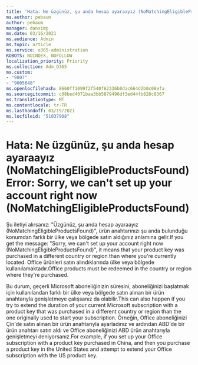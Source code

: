 ```yaml
---
title: 'Hata: Ne üzgünüz, şu anda hesap ayaraayız (NoMatchingEligibleProductsFound)'
ms.author: pebaum
author: pebaum
manager: dansimp
ms.date: 03/16/2021
ms.audience: Admin
ms.topic: article
ms.service: o365-administration
ROBOTS: NOINDEX, NOFOLLOW
localization_priority: Priority
ms.collection: Adm_O365
ms.custom:
- "9807"
- "9005648"
ms.openlocfilehash: 8660ff1099f2f540f62336b0dac664d2b0c08efa
ms.sourcegitcommit: c08bed4071baa3bb5879496df3ed44fb828c8367
ms.translationtype: MT
ms.contentlocale: tr-TR
ms.lasthandoff: 03/19/2021
ms.locfileid: "51037908"
---
```

# <a name="error-sorry-we-cant-set-up-your-account-right-now-nomatchingeligibleproductsfound"></a><span data-ttu-id="c1c30-102">Hata: Ne üzgünüz, şu anda hesap ayaraayız (NoMatchingEligibleProductsFound)</span><span class="sxs-lookup"><span data-stu-id="c1c30-102">Error: Sorry, we can't set up your account right now (NoMatchingEligibleProductsFound)</span></span>

<span data-ttu-id="c1c30-103">Şu iletiyi alırsanız: "Üzgünüz, şu anda hesap ayaraayız (NoMatchingEligibleProductsFound)", ürün anahtarınızı şu anda bulunduğu konumdan farklı bir ülke veya bölgede satın aldığınız anlamına gelir.</span><span class="sxs-lookup"><span data-stu-id="c1c30-103">If you get the message: "Sorry, we can't set up your account right now (NoMatchingEligibleProductsFound)", it means that your product key was purchased in a different country or region than where you're currently located.</span></span> <span data-ttu-id="c1c30-104">Office ürünleri satın alındıklarında ülke veya bölgede kullanılamaktadır.</span><span class="sxs-lookup"><span data-stu-id="c1c30-104">Office products must be redeemed in the country or region where they're purchased.</span></span>

<span data-ttu-id="c1c30-105">Bu durum, geçerli Microsoft aboneliğinizin süresini, aboneliğinizi başlatmak için kullanılandan farklı bir ülke veya bölgede satın alınan bir ürün anahtarıyla genişletmeye çalışsanız da olabilir.</span><span class="sxs-lookup"><span data-stu-id="c1c30-105">This can also happen if you try to extend the duration of your current Microsoft subscription with a product key that was purchased in a different country or region than the one originally used to start your subscription.</span></span> <span data-ttu-id="c1c30-106">Örneğin, Office aboneliğinizi Çin'de satın alınan bir ürün anahtarıyla ayarladınız ve ardından ABD'de bir ürün anahtarı satın aldı ve Office aboneliğinizi ABD ürün anahtarıyla genişletmeyi deniyorsanız.</span><span class="sxs-lookup"><span data-stu-id="c1c30-106">For example, if you set up your Office subscription with a product key purchased in China, and then you purchase a product key in the United States and attempt to extend your Office subscription with the US product key.</span></span>